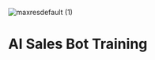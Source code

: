 ![maxresdefault (1)](https://github.com/user-attachments/assets/df6a925d-90e7-4689-b78c-7e317abb8add)

# AI Sales Bot Training
